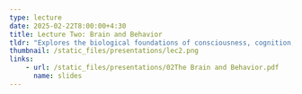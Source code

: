 ```yaml
---
type: lecture
date: 2025-02-22T8:00:00+4:30
title: Lecture Two: Brain and Behavior
tldr: "Explores the biological foundations of consciousness, cognition, and behavior, with a particular focus on the mind-body problem. Covers neuronal signaling, historical and philosophical perspectives (dualism vs. monism), brain localization, language processing, and current approaches to understanding consciousness through neural mechanisms."
thumbnail: /static_files/presentations/lec2.png
links: 
    - url: /static_files/presentations/02The Brain and Behavior.pdf
      name: slides
---
```

